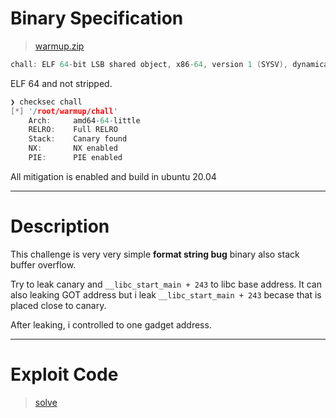 # Binary Specification

> [warmup.zip](./warmup.zip)

```c
chall: ELF 64-bit LSB shared object, x86-64, version 1 (SYSV), dynamically linked, interpreter /lib64/ld-linux-x86-64.so.2, BuildID[sha1]=8b72f0fc93f73d288141b26ac556a79cc1c3f495, for GNU/Linux 3.2.0, not stripped
```

ELF 64 and not stripped.

```c
❯ checksec chall
[*] '/root/warmup/chall'
    Arch:     amd64-64-little
    RELRO:    Full RELRO
    Stack:    Canary found
    NX:       NX enabled
    PIE:      PIE enabled
```

All mitigation is enabled and build in ubuntu 20.04

* * *

# Description

This challenge is very very simple **format string bug** binary also stack buffer overflow.

Try to leak canary and `__libc_start_main + 243` to libc base address. It can also leaking GOT address but i leak `__libc_start_main + 243` becase that is placed close to canary.

After leaking, i controlled to one gadget address.

* * *

# Exploit Code

> [solve](./solve.py)
